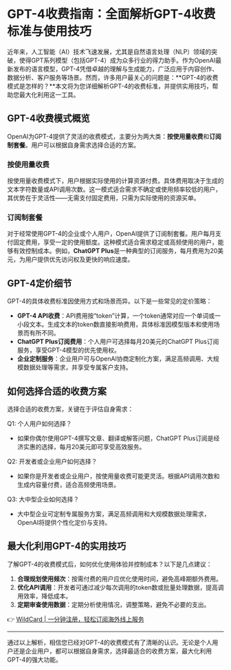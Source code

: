 # GPT-4收费指南：全面解析GPT-4收费标准与使用技巧

近年来，人工智能（AI）技术飞速发展，尤其是自然语言处理（NLP）领域的突破，使得GPT系列模型（包括GPT-4）成为众多行业的得力助手。作为OpenAI最新发布的语言模型，GPT-4凭借卓越的理解与生成能力，广泛应用于内容创作、数据分析、客户服务等场景。然而，许多用户最关心的问题是：**GPT-4的收费模式是怎样的？**本文将为您详细解析GPT-4的收费标准，并提供实用技巧，帮助您最大化利用这一工具。

## GPT-4收费模式概览

OpenAI为GPT-4提供了灵活的收费模式，主要分为两大类：**按使用量收费**和**订阅制套餐**。用户可以根据自身需求选择合适的方案。

### 按使用量收费

按使用量收费模式下，用户根据实际使用的计算资源付费。具体费用取决于生成的文本字符数量或API调用次数。这一模式适合需求不确定或使用频率较低的用户，其优势在于灵活性——无需支付固定费用，只需为实际使用的资源买单。

### 订阅制套餐

对于经常使用GPT-4的企业或个人用户，OpenAI提供了订阅制套餐。用户每月支付固定费用，享受一定的使用额度。这种模式适合需求稳定或高频使用的用户，能够有效控制成本。例如，**ChatGPT Plus**是一种典型的订阅服务，每月费用为20美元，为用户提供优先访问权及更快的响应速度。

## GPT-4定价细节

GPT-4的具体收费标准因使用方式和场景而异。以下是一些常见的定价策略：

- **GPT-4 API收费**：API费用按“token”计算，一个token通常对应一个单词或一小段文本。生成文本的token数直接影响费用，具体标准因模型版本和使用场景而有所不同。
- **ChatGPT Plus订阅费用**：个人用户可选择每月20美元的ChatGPT Plus订阅服务，享受GPT-4模型的优先使用权。
- **企业定制服务**：企业用户可与OpenAI协商定制化方案，满足高频调用、大规模数据处理等需求，并享受专属客户支持。

## 如何选择合适的收费方案

选择合适的收费方案，关键在于评估自身需求：

 Q1: 个人用户如何选择？
- 如果你偶尔使用GPT-4撰写文章、翻译或解答问题，ChatGPT Plus订阅是经济实惠的选择，每月20美元即可享受高效服务。

 Q2: 开发者或企业用户如何选择？
- 如果你是开发者或企业用户，按使用量收费可能更灵活。根据API调用次数和生成内容量付费，适合高频使用场景。

 Q3: 大中型企业如何选择？
- 大中型企业可定制专属服务方案，满足高频调用和大规模数据处理需求，OpenAI将提供个性化定价与支持。

## 最大化利用GPT-4的实用技巧

了解GPT-4的收费模式后，如何优化使用体验并控制成本？以下是几点建议：

1. **合理规划使用频次**：按需付费的用户应优化使用时间，避免高峰期额外费用。
2. **优化API调用**：开发者可通过减少每次调用的token数或批量处理数据，提高调用效率，降低成本。
3. **定期审查使用数据**：定期分析使用情况，调整策略，避免不必要的支出。

👉 [WildCard | 一分钟注册，轻松订阅海外线上服务](https://bbtdd.com/WildCard)

---

通过以上解析，相信您已经对GPT-4的收费模式有了清晰的认识。无论是个人用户还是企业用户，都可以根据自身需求，选择最适合的收费方案，最大化利用GPT-4的强大功能。